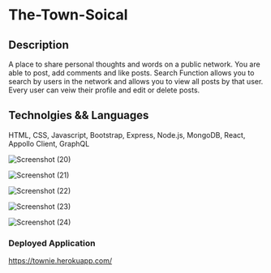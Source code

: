 # The-Town-Soical

## Description 
A place to share personal thoughts and words on a public network. You are able to post, add comments and like posts. Search Function allows you to search by users in the network and allows you to view all posts by that user. Every user can veiw their profile and edit or delete posts. 

## Technolgies && Languages 
HTML, CSS, Javascript, Bootstrap, Express, Node.js, MongoDB, React, Appollo Client, GraphQL

![Screenshot (20)](https://user-images.githubusercontent.com/108022127/229944170-3520e84a-9dd8-43c4-aac9-725ce7f793c6.png)

![Screenshot (21)](https://user-images.githubusercontent.com/108022127/229944221-081428fc-ee3e-49fd-8bef-4f04fb4bb87d.png)


![Screenshot (22)](https://user-images.githubusercontent.com/108022127/229944249-de21ac6a-e3a6-4400-8150-4c05b7fb47e0.png)

![Screenshot (23)](https://user-images.githubusercontent.com/108022127/229944297-9ffa76bb-4f82-48aa-b94b-7c8fc690e2dd.png)

![Screenshot (24)](https://user-images.githubusercontent.com/108022127/229944324-994276d6-0461-44fd-b035-ebff62bda189.png)



### Deployed Application 
https://townie.herokuapp.com/
